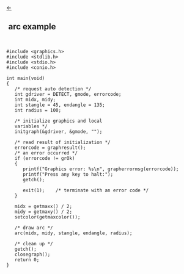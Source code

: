 <a class="whitespacepre" href="circle.md#examples"> ← </a>

## &nbsp;arc example&nbsp;

``` ```


```
#include <graphics.h>
#include <stdlib.h>
#include <stdio.h>
#include <conio.h>

int main(void)
{
   /* request auto detection */
   int gdriver = DETECT, gmode, errorcode;
   int midx, midy;
   int stangle = 45, endangle = 135;
   int radius = 100;

   /* initialize graphics and local
   variables */
   initgraph(&gdriver, &gmode, "");

   /* read result of initialization */
   errorcode = graphresult();
   /* an error occurred */
   if (errorcode != grOk)
   {
      printf("Graphics error: %s\n", grapherrormsg(errorcode));
      printf("Press any key to halt:");
      getch();

      exit(1);    /* terminate with an error code */
   }

   midx = getmaxx() / 2;
   midy = getmaxy() / 2;
   setcolor(getmaxcolor());

   /* draw arc */
   arc(midx, midy, stangle, endangle, radius);

   /* clean up */
   getch();
   closegraph();
   return 0;
}
```